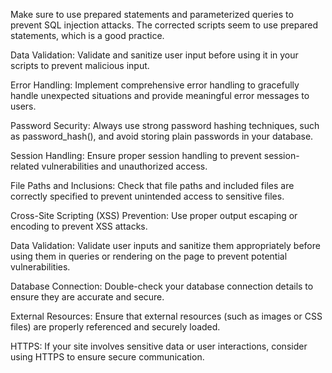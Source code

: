 Make sure to use prepared statements and parameterized queries to prevent SQL injection attacks. The corrected scripts seem to use prepared statements, which is a good practice.

Data Validation: Validate and sanitize user input before using it in your scripts to prevent malicious input.

Error Handling: Implement comprehensive error handling to gracefully handle unexpected situations and provide meaningful error messages to users.

Password Security: Always use strong password hashing techniques, such as password_hash(), and avoid storing plain passwords in your database.

Session Handling: Ensure proper session handling to prevent session-related vulnerabilities and unauthorized access.

File Paths and Inclusions: Check that file paths and included files are correctly specified to prevent unintended access to sensitive files.

Cross-Site Scripting (XSS) Prevention: Use proper output escaping or encoding to prevent XSS attacks.

Data Validation: Validate user inputs and sanitize them appropriately before using them in queries or rendering on the page to prevent potential vulnerabilities.

Database Connection: Double-check your database connection details to ensure they are accurate and secure.

External Resources: Ensure that external resources (such as images or CSS files) are properly referenced and securely loaded.

HTTPS: If your site involves sensitive data or user interactions, consider using HTTPS to ensure secure communication.